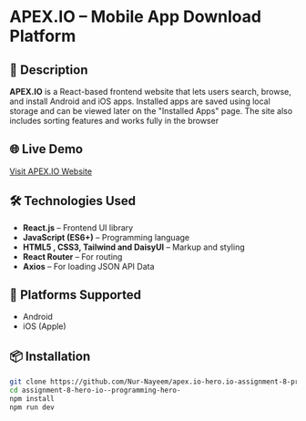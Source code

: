 # APEX.IO – Mobile App Download Platform

## 🚀 Description

**APEX.IO** is a React-based frontend website that lets users search, browse, and install Android and iOS apps. Installed apps are saved using local storage and can be viewed later on the "Installed Apps" page. The site also includes sorting features and works fully in the browser

## 🌐 Live Demo

<a href="https://apex-io-nur-nayeem.pages.dev/">Visit APEX.IO Website</a>

## 🛠 Technologies Used

- **React.js** – Frontend UI library
- **JavaScript (ES6+)** – Programming language
- **HTML5 , CSS3, Tailwind and DaisyUI** – Markup and styling
- **React Router** – For routing
- **Axios** – For loading JSON API Data

## 📱 Platforms Supported

- Android
- iOS (Apple)

## 📦 Installation

```bash
git clone https://github.com/Nur-Nayeem/apex.io-hero.io-assignment-8-programming-hero
cd assignment-8-hero-io--programming-hero-
npm install
npm run dev
```

